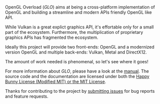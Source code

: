 OpenGL Overload (*GLO*) aims at being a cross-platform implementation of OpenGL and building a streamline and modern APIs friendly OpenGL like API.

While Vulkan is a great explict graphics API, it's effortable only for a small part of the ecosystem. Furthermore, the multiplication of proprietary graphics APIs has fragmented the ecosystem.

Ideally this project will provide two front-ends: OpenGL and a modernized version OpenGL and multiple back-ends: Vulkan, Metal and DirectX12.

The amount of work needed is phenomenal, so let's see where it goes!

For more information about *GLO*, please have a look at the [manual](manual.md).
The source code and the documentation are licensed under both the [Happy Bunny License (Modified MIT) or the MIT License](manual.md#section0).

Thanks for contributing to the project by [submitting issues](https://github.com/g-truc/glo/issues) for bug reports and feature requests.



